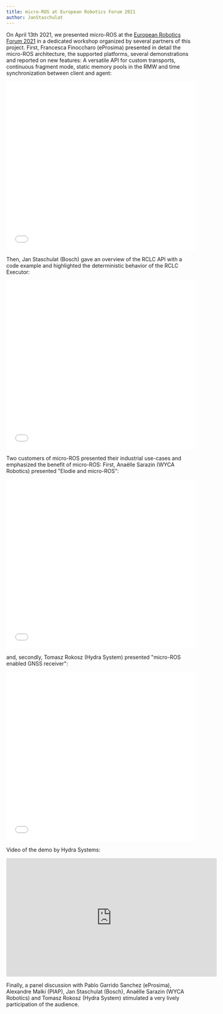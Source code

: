 ```yaml
---
title: micro-ROS at European Robotics Forum 2021
author: JanStaschulat
---
```


On April 13th 2021, we presented micro-ROS at the [European Robotics Forum 2021](https://www.eu-robotics.net/robotics_forum/) in a dedicated workshop organized by several partners of this project. First, Francesca Finoccharo (eProsima) presented in detail the micro-ROS architecture, the supported platforms, several demonstrations and reported on new features: A versatile API for custom transports, continuous fragment mode, static memory pools in the RMW and time synchronization between client and agent:

<embed src="/download/2021-04-13-ERF-eprosima.pdf" type="application/pdf" width="100%" height="450px"/>

Then, Jan Staschulat (Bosch) gave an overview of the RCLC API with a code example and highlighted the deterministic behavior of the RCLC Executor: 

<embed src="/download/2021-04-13-ERF-bosch.pdf" type="application/pdf" width="100%" height="450px"/>

Two customers of micro-ROS presented their industrial use-cases and emphasized the benefit of micro-ROS: First, Ana&euml;lle Sarazin (WYCA Robotics) presented "Elodie and micro-ROS":

<embed src="/download/2021-04-13-ERF-wyca.pdf" type="application/pdf" width="100%" height="450px"/>

and, secondly, Tomasz Rokosz (Hydra System) presented "micro-ROS enabled GNSS receiver":

<embed src="/download/2021-04-13-ERF-hydra.pdf" type="application/pdf" width="100%" height="450px"/>

Video of the demo by Hydra Systems:
<iframe width="560" height="315" src="https://www.youtube.com/embed/hTEnTju1Qkg" title="YouTube video player" frameborder="0" allow="accelerometer; autoplay; clipboard-write; encrypted-media; gyroscope; picture-in-picture" allowfullscreen></iframe>

Finally, a panel discussion with Pablo Garrido Sanchez (eProsima), Alexandre Malki (PIAP), Jan Staschulat (Bosch), Ana&euml;lle Sarazin (WYCA Robotics) and Tomasz Rokosz (Hydra System) stimulated a very lively participation of the audience.
